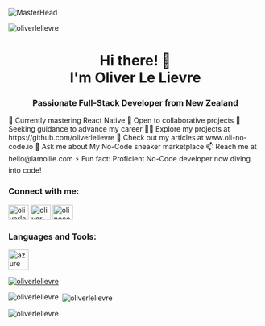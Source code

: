 ![MasterHead](https://www.conceptseating.com/wp-content/uploads/2021/01/Market-Programming-Banner-800x320.jpg)

<p align="left"> <img src="https://komarev.com/ghpvc/?username=oliverlelievre&label=Profile%20views&color=0e75b6&style=flat" alt="oliverlelievre" /> </p>
<h1 align="center">Hi there! 👋<br> I'm Oliver Le Lievre</h1>
<h3 align="center">Passionate Full-Stack Developer from New Zealand</h3>
🌱 Currently mastering React Native
👯 Open to collaborative projects
🤝 Seeking guidance to advance my career
👨‍💻 Explore my projects at https://github.com/oliverlelievre
📝 Check out my articles at www.oli-no-code.io
💬 Ask me about My No-Code sneaker marketplace
📫 Reach me at hello@iamollie.com
⚡ Fun fact: Proficient No-Code developer now diving into code!
<h3 align="left">Connect with me:</h3>
<p align="left">
<a href="https://twitter.com/oliverlelievre" target="blank"><img align="center" src="https://raw.githubusercontent.com/rahuldkjain/github-profile-readme-generator/master/src/images/icons/Social/twitter.svg" alt="oliverlelievre" height="30" width="40" /></a>
<a href="https://linkedin.com/in/oliver-l-42a47971" target="blank"><img align="center" src="https://raw.githubusercontent.com/rahuldkjain/github-profile-readme-generator/master/src/images/icons/Social/linked-in-alt.svg" alt="oliver-l-42a47971" height="30" width="40" /></a>
<a href="https://www.youtube.com/c/olinocode" target="blank"><img align="center" src="https://raw.githubusercontent.com/rahuldkjain/github-profile-readme-generator/master/src/images/icons/Social/youtube.svg" alt="olinocode" height="30" width="40" /></a>
</p>
<h3 align="left">Languages and Tools:</h3>
<p align="left">
  <a href="https://azure.microsoft.com/en-in/" target="_blank" rel="noreferrer"> <img src="https://www.vectorlogo.zone/logos/microsoft_azure/microsoft_azure-icon.svg" alt="azure" width="40" height="40"/> </a>
  <!-- Add more icons as needed -->
</p>
<p align="left"> <a href="https://github.com/ryo-ma/github-profile-trophy"><img src="https://github-profile-trophy.vercel.app/?username=oliverlelievre" alt="oliverlelievre" /></a> </p>
<p><img align="left" src="https://github-readme-stats.vercel.app/api/top-langs?username=oliverlelievre&show_icons=true&locale=en&layout=compact" alt="oliverlelievre" /></p>
<p>&nbsp;<img align="center" src="https://github-readme-stats.vercel.app/api?username=oliverlelievre&show_icons=true&locale=en" alt="oliverlelievre" /></p>
<p><img align="center" src="https://github-readme-streak-stats.herokuapp.com/?user=oliverlelievre&" alt="oliverlelievre" /></p>

